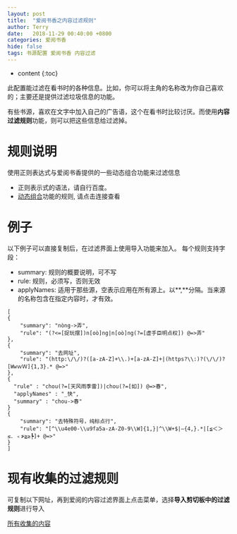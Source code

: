 ```yaml
---
layout: post
title:  "爱阅书香之内容过滤规则"
author: Terry
date:   2018-11-29 00:40:00 +0800
categories: 爱阅书香
hide: false
tags: 书源配置 爱阅书香 内容过滤
---
```

 
* content
{:toc}


此配置能过滤在看书时的各种信息。比如，你可以将主角的名称改为你自己喜欢的；主要还是提供过滤垃圾信息的功能。

有些书源，喜欢在文字中加入自己的广告语，这个在看书时比较讨厌。而使用**内容过滤规则**功能，则可以把这些信息给过滤掉。






# 规则说明

使用正则表达式与爱阅书香提供的一些动态组合功能来过滤信息

* 正则表示式的语法，请自行百度。
* [动态组合](https://icc.one/2018/11/14/bookConfigs/#%E8%A7%84%E5%88%99%E4%B9%8B%E6%AD%A3%E5%88%99%E8%A1%A8%E8%BE%BE%E5%BC%8F)功能的规则, 请点击连接查看

# 例子

以下例子可以直接复制后，在过滤界面上使用导入功能来加入。
每个规则支持字段：
* summary: 规则的概要说明，可不写
* rule: 规则，必须写，否则无效
* applyNames: 适用于那些源，空表示应用在所有源上。以**,**分隔。当来源的名称包含在指定内容时，才有效。

```
[
{
    "summary": "nòng->弄",
    "rule": "(?<=[捉玩摆])n[oò]ng|n[oò]ng(?=[虚手臣明点权]) @=>弄"
},
{
    "summary": "去网址",
    "rule": "(http:\/\/)?([a-zA-Z]+\\.)+[a-zA-Z]+|(https?\\:)?(\/\/)?[WwｗＷ]{1,3}.* @=>"
},
{
  "rule" : "chou(?=[天风雨季雷])|chou(?=[如]) @=>春",
  "applyNames" : "_快",
  "summary" : "chou->春"
}
{
    "summary": "去特殊符号，纯标点行",
    "rule": "[^\\u4e00-\\u9fa5a-zA-Z0-9\\W]{1,}|^\\W+$|—{4,}.*|[≦＜＞≤．﹤≯≧≥┡]+ @=>"
}
]
```

# 现有收集的过滤规则 

可复制以下网址，再到爱阅的内容过滤界面上点击菜单，选择**导入剪切板中的过滤规则**进行导入

[所有收集的内容](/files/contentFilters.json)
